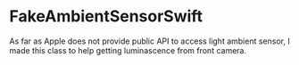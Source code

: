 # FakeAmbientSensorSwift
As far as Apple does not provide public API to access light ambient sensor, I made this class to help getting luminascence from front camera.
